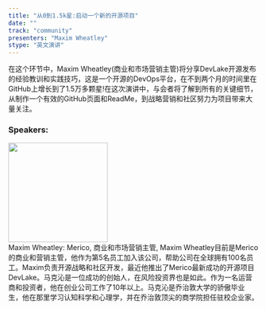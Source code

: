 ```yaml
---
title: "从0到1.5k星:启动一个新的开源项目"
date: "" 
track: "community"
presenters: "Maxim Wheatley"
stype: "英文演讲"
---
```

在这个环节中，Maxim Wheatley(商业和市场营销主管)将分享DevLake开源发布的经验教训和实践技巧，这是一个开源的DevOps平台，在不到两个月的时间里在GitHub上增长到了1.5万多颗星!在这次演讲中，与会者将了解到所有的关键细节，从制作一个有效的GitHub页面和ReadMe，到战略营销和社区努力为项目带来大量关注。
 ### Speakers: 
 <img src="images/speaker/1042.png" width="200" /><br>Maxim Wheatley: Merico, 商业和市场营销主管, Maxim Wheatley目前是Merico的商业和营销主管，他作为第5名员工加入该公司，帮助公司在全球拥有100名员工。Maxim负责开源战略和社区开发，最近他推出了Merico最新成功的开源项目DevLake。马克沁是一位成功的创始人，在风险投资界也是如此。作为一名运营商和投资者，他在创业公司工作了10年以上。马克沁是乔治敦大学的骄傲毕业生，他在那里学习认知科学和心理学，并在乔治敦顶尖的商学院担任驻校企业家。

 